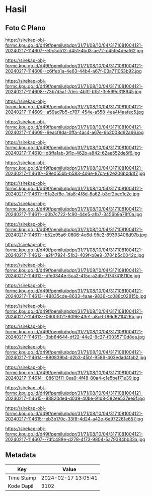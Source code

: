 # Hasil

## Foto C Plano

https://sirekap-obj-formc.kpu.go.id/d49f/pemilu/pdpr/31/71/08/10/04/3171081004121-20240217-114607--e0c5d512-d451-4bd3-ae72-c45fe4deaf62.jpg

https://sirekap-obj-formc.kpu.go.id/d49f/pemilu/pdpr/31/71/08/10/04/3171081004121-20240217-114608--c6ffeb1a-4e63-44b4-a67f-03a711053b92.jpg

https://sirekap-obj-formc.kpu.go.id/d49f/pemilu/pdpr/31/71/08/10/04/3171081004121-20240217-114608--73b7d5af-7dec-4b3f-b151-3e569c318945.jpg

https://sirekap-obj-formc.kpu.go.id/d49f/pemilu/pdpr/31/71/08/10/04/3171081004121-20240217-114609--a59ad7b5-c707-454e-a558-4ea4f4aafec5.jpg

https://sirekap-obj-formc.kpu.go.id/d49f/pemilu/pdpr/31/71/08/10/04/3171081004121-20240217-114609--9eacf8da-0ffa-4ac4-a67e-6b2008d92a66.jpg

https://sirekap-obj-formc.kpu.go.id/d49f/pemilu/pdpr/31/71/08/10/04/3171081004121-20240217-114610--d8ffa1ab-3f1c-462b-a842-62ae552de5f6.jpg

https://sirekap-obj-formc.kpu.go.id/d49f/pemilu/pdpr/31/71/08/10/04/3171081004121-20240217-114610--59e055bb-b583-4d6e-87ca-62e206b0ddf7.jpg

https://sirekap-obj-formc.kpu.go.id/d49f/pemilu/pdpr/31/71/08/10/04/3171081004121-20240217-114611--61a2ef8e-1da8-4f8d-8a62-b3cf2bec1c2c.jpg

https://sirekap-obj-formc.kpu.go.id/d49f/pemilu/pdpr/31/71/08/10/04/3171081004121-20240217-114611--d0b7c722-fc90-44e5-afb7-3456b8a78f0a.jpg

https://sirekap-obj-formc.kpu.go.id/d49f/pemilu/pdpr/31/71/08/10/04/3171081004121-20240217-114611--b52e95a6-0606-4e6d-95c2-69393406d97b.jpg

https://sirekap-obj-formc.kpu.go.id/d49f/pemilu/pdpr/31/71/08/10/04/3171081004121-20240217-114612--a2f47924-51b3-409f-b8e9-3784b5c0042c.jpg

https://sirekap-obj-formc.kpu.go.id/d49f/pemilu/pdpr/31/71/08/10/04/3171081004121-20240217-114612--dfe0344e-5ca2-415c-a2db-71747418f10e.jpg

https://sirekap-obj-formc.kpu.go.id/d49f/pemilu/pdpr/31/71/08/10/04/3171081004121-20240217-114613--48835cde-8633-4aae-9836-cc088c02815b.jpg

https://sirekap-obj-formc.kpu.go.id/d49f/pemilu/pdpr/31/71/08/10/04/3171081004121-20240217-114613--0600f021-8096-43e1-a8c6-f86d621f426b.jpg

https://sirekap-obj-formc.kpu.go.id/d49f/pemilu/pdpr/31/71/08/10/04/3171081004121-20240217-114613--3bb84644-df22-44e2-8c27-f0035710d8ea.jpg

https://sirekap-obj-formc.kpu.go.id/d49f/pemilu/pdpr/31/71/08/10/04/3171081004121-20240217-114614--880839b4-d2b3-45b1-9586-403edad4fab2.jpg

https://sirekap-obj-formc.kpu.go.id/d49f/pemilu/pdpr/31/71/08/10/04/3171081004121-20240217-114614--08613f11-0ea9-4f48-80a4-c1e5bef71e39.jpg

https://sirekap-obj-formc.kpu.go.id/d49f/pemilu/pdpr/31/71/08/10/04/3171081004121-20240217-114615--88820ded-d039-40be-91b8-582ee537ee9f.jpg

https://sirekap-obj-formc.kpu.go.id/d49f/pemilu/pdpr/31/71/08/10/04/3171081004121-20240217-114615--eb3b170c-33f8-4d24-a42e-6e972261e657.jpg

https://sirekap-obj-formc.kpu.go.id/d49f/pemilu/pdpr/31/71/08/10/04/3171081004121-20240217-114607--7dfc488e-d278-4f73-9804-5a79384bb33a.jpg


## Metadata

| Key        | Value               |
| ---------- | ------------------- |
| Time Stamp | 2024-02-17 13:05:41 |
| Kode Dapil | 3102                |



